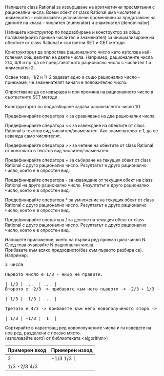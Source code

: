 Напишете class Rational за извършване на аритметични пресмятания с рационални числа.
Всеки обект от class Rational има числител и знаменател - използвайте целочислени променливи за представяне на данните на класа - числител (numerator) и знаменател (denominator).

Напишете конструктор по подразбиране и конструктор за общо ползване(който приема числител и знаменател) за инициализиране на обектите от class Rational и съответни SET и GET методи.

Конструкторът да опростява рационалното число като използва най-големия общ делител на двете числа. Например, рационалните числа 2/4, 4/8 и пр. да се представят като рационално число с числител 1 и знаменател 2.

Освен това, -1/2 и 1/-2 задават едно и също рационално число - приемаме, че знаменателят винаги е положително число.

Опростяване да се извършва и при промяна на рационалното число в съответните SET методи.

Конструкторът по подразбиране задава рационалното число 1/1.

Предефинирайте оператора < за сравняване на две рационални числа.

Предефинирайте оператора << за извеждане на обектите от class Rational в текстов вид числител/знаменател. Ако знаменателят е 1, да се извежда само числителят.

Предефинирайте оператора >> за четене на обектите от class Rational от конзолата в текстов вид числител/знаменател.

Предефинирайте оператора + за събиране на текущия обект от class Rational с друго рационално число. Резултатът е друго рационално число, което е в опростен вид.

Предефинирайте оператора - за изваждане от текущия обект на class Rational на друго рационално число. Резултатът е друго рационално число, което е в опростен вид.

Предефинирайте оператора * за умножение на текущия обект от class Rational с друго рационално число. Резултатът е друго рационално число, което е в опростен вид.

Предефинирайте оператора / за делене на текущия обект от class Rational с друго рационално число. Резултатът е друго рационално число, което е в опростен вид.

Напишете приложение, което на първия ред приема цяло число N.<br/>
След това очаквайте N рационални числа.<br/>
Прибавете към всяко предходното(без към първото разбира се).<br/>
Например:<br/>
<pre>
3 числа<br/>
Първото число е 1/3 - нищо не правите.<br/>
| 1/3 | ...  | ... |
Второто е -2/3 -> прибавяте към него първото -> -2/3 + 1/3 -> става -1/3<br/>
| 1/3 | -1/3 | ... |<br/>
Третото е 4/3 -> прибавяте към него новополученото второ -> 4/3 + (-1/3) -> става 1<br/>
| 1/3 | -1/3 |  1  |</pre>
Сортирайте в нарастващ ред новополучените числа и ги изведете на нов ред, разделени с празно място.<br/>
(използвайте sort() от библиотеката \<algorithm\>)

| Примерен вход | Примерен изход|
| ------------- |---------------|
| 3             | -1/3 1/3 1    |
| 1/3 -2/3 4/3  |               |

